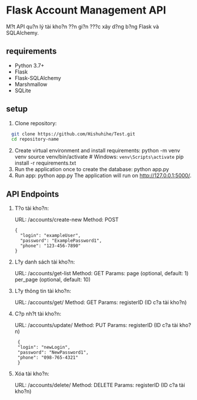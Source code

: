 # Flask Account Management API

M?t API qu?n lý tài kho?n ??n gi?n ???c xây d?ng b?ng Flask và SQLAlchemy.

## requirements

- Python 3.7+
- Flask
- Flask-SQLAlchemy
- Marshmallow
- SQLite

## setup 

1. Clone repository:

 ```bash
   git clone https://github.com/Hishuhihe/Test.git
   cd repository-name
```
2. Create virtual environment and install requirements:
    python -m venv venv
    source venv/bin/activate   #  Windows: `venv\Scripts\activate`
    pip install -r requirements.txt
3. Run the application once to create the database:
    python app.py
4. Run app: 
    python app.py
The application will run on http://127.0.0.1:5000/.

## API Endpoints
1. T?o tài kho?n:

    URL: /accounts/create-new
    Method: POST
    ``` Body: 
    {
      "login": "exampleUser",
      "password": "ExamplePassword1",
      "phone": "123-456-7890"
    }

2. L?y danh sách tài kho?n:

    URL: /accounts/get-list
    Method: GET
    Params:
    page (optional, default: 1)
    per_page (optional, default: 10)

3. L?y thông tin tài kho?n:

    URL: /accounts/get/<registerID>
    Method: GET
    Params: registerID (ID c?a tài kho?n)
    
4. C?p nh?t tài kho?n:

   URL: /accounts/update/<registerID>
   Method: PUT
   Params: registerID (ID c?a tài kho?n)
   ```Body:
    {
    "login": "newLogin",
    "password": "NewPassword1",
    "phone": "098-765-4321"
    }

5. Xóa tài kho?n:

    URL: /accounts/delete/<registerID>
    Method: DELETE
    Params:
    registerID (ID c?a tài kho?n)





